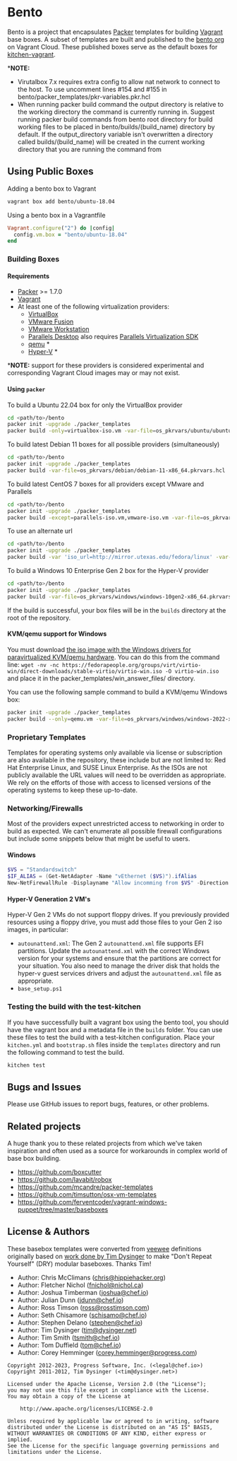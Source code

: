 # Bento

Bento is a project that encapsulates [Packer](https://www.packer.io/) templates for building [Vagrant](https://www.vagrantup.com/) base boxes. A subset of templates are built and published to the [bento org](https://app.vagrantup.com/bento) on Vagrant Cloud. These published boxes serve as the default boxes for [kitchen-vagrant](https://github.com/test-kitchen/kitchen-vagrant/).

***NOTE:**

- Virutalbox 7.x requires extra config to allow nat network to connect to the host. To use uncomment lines #154 and #155 in bento/packer_templates/pkr-variables.pkr.hcl
- When running packer build command the output directory is relative to the working directory the command is currently running in. Suggest running packer build commands from bento root directory for build working files to be placed in bento/builds/(build_name) directory by default. If the output_directory variable isn't overwritten a directory called builds/(build_name) will be created in the current working directory that you are running the command from

## Using Public Boxes

Adding a bento box to Vagrant

```bash
vagrant box add bento/ubuntu-18.04
```

Using a bento box in a Vagrantfile

```ruby
Vagrant.configure("2") do |config|
  config.vm.box = "bento/ubuntu-18.04"
end
```

### Building Boxes

#### Requirements

- [Packer](https://www.packer.io/) >= 1.7.0
- [Vagrant](https://www.vagrantup.com/)
- At least one of the following virtualization providers:
   - [VirtualBox](https://www.virtualbox.org/)
   - [VMware Fusion](https://www.vmware.com/products/fusion.html)
   - [VMware Workstation](https://www.vmware.com/products/workstation-pro.html)
   - [Parallels Desktop](https://www.parallels.com/products/desktop/) also requires [Parallels Virtualization SDK](https://www.parallels.com/products/desktop/download/)
   - [qemu](https://www.qemu.org/) *
   - [Hyper-V](https://docs.microsoft.com/en-us/virtualization/hyper-v-on-windows/about/) *

***NOTE:** support for these providers is considered experimental and corresponding Vagrant Cloud images may or may not exist.

#### Using `packer`

To build a Ubuntu 22.04 box for only the VirtualBox provider

```bash
cd <path/to>/bento
packer init -upgrade ./packer_templates
packer build -only=virtualbox-iso.vm -var-file=os_pkrvars/ubuntu/ubuntu-22.04-x86_64.pkrvars.hcl ./packer_templates
```

To build latest Debian 11 boxes for all possible providers (simultaneously)

```bash
cd <path/to>/bento
packer init -upgrade ./packer_templates
packer build -var-file=os_pkrvars/debian/debian-11-x86_64.pkrvars.hcl ./packer_templates
```

To build latest CentOS 7 boxes for all providers except VMware and Parallels

```bash
cd <path/to>/bento
packer init -upgrade ./packer_templates
packer build -except=parallels-iso.vm,vmware-iso.vm -var-file=os_pkrvars/centos/centos-7-x86_64.pkrvars.hcl ./packer_templates
```

To use an alternate url

````bash
cd <path/to>/bento
packer init -upgrade ./packer_templates
packer build -var 'iso_url=http://mirror.utexas.edu/fedora/linux' -var-file=os_pkrvars/fedora/fedor-37-x86_64.pkrvars.hcl ./packer_templates
````

To build a Windows 10 Enterprise Gen 2 box for the Hyper-V provider

```bash
cd <path/to>/bento
packer init -upgrade ./packer_templates
packer build -var-file=os_pkrvars/windows/windows-10gen2-x86_64.pkrvars.hcl ./packer_templates
```

If the build is successful, your box files will be in the `builds` directory at the root of the repository.

#### KVM/qemu support for Windows

You must download [the iso image with the Windows drivers for paravirtualized KVM/qemu hardware](https://fedorapeople.org/groups/virt/virtio-win/direct-downloads/stable-virtio/virtio-win.iso). You can do this from the command line: `wget -nv -nc https://fedorapeople.org/groups/virt/virtio-win/direct-downloads/stable-virtio/virtio-win.iso -O virtio-win.iso` and place it in the packer_templates/win_answer_files/ directory.

You can use the following sample command to build a KVM/qemu Windows box:

```bash
packer init -upgrade ./packer_templates
packer build --only=qemu.vm -var-file=os_pkrvars/windwos/windows-2022-x86_64.pkrvars.hcl ./packer_templates
```

### Proprietary Templates

Templates for operating systems only available via license or subscription are also available in the repository, these include but are not limited to: Red Hat Enterprise Linux, and SUSE Linux Enterprise. As the ISOs are not publicly available the URL values will need to be overridden as appropriate. We rely on the efforts of those with access to licensed versions of the operating systems to keep these up-to-date.

### Networking/Firewalls

Most of the providers expect unrestricted access to networking in order to build as expected. We can't enumerate all possible firewall configurations but include some snippets below that might be useful to users.

#### Windows

```powershell
$VS = "Standardswitch"
$IF_ALIAS = (Get-NetAdapter -Name "vEthernet ($VS)").ifAlias
New-NetFirewallRule -Displayname "Allow incomming from $VS" -Direction Inbound -InterfaceAlias $IF_ALIAS -Action Allow
```

#### Hyper-V Generation 2 VM's

Hyper-V Gen 2 VMs do not support floppy drives. If you previously provided resources using a floppy drive, you must add those files to your Gen 2 iso images, in particular:

- `autounattend.xml`: The Gen 2 `autounattend.xml` file supports EFI partitions. Update the `autounattend.xml` with the correct Windows version for your systems and ensure that the partitions are correct for your situation. You also need to manage the driver disk that holds the hyper-v guest services drivers and adjust the `autounattend.xml` file as appropriate.
- `base_setup.ps1`

### Testing the build with the test-kitchen

If you have successfully built a vagrant box using the bento tool, you should have the vagrant box and a metadata file in the `builds` folder. You can use these files to test the build with a test-kitchen configuration. Place your `kitchen.yml` and `bootstrap.sh` files inside the `templates` directory and run the following command to test the build.

```bash
kitchen test
```

## Bugs and Issues

Please use GitHub issues to report bugs, features, or other problems.

## Related projects

A huge thank you to these related projects from which we've taken inspiration and often used as a source for workarounds in complex world of base box building.

- <https://github.com/boxcutter>
- <https://github.com/lavabit/robox>
- <https://github.com/mcandre/packer-templates>
- <https://github.com/timsutton/osx-vm-templates>
- <https://github.com/ferventcoder/vagrant-windows-puppet/tree/master/baseboxes>

## License & Authors

These basebox templates were converted from [veewee](https://github.com/jedi4ever/veewee) definitions originally based on [work done by Tim Dysinger](https://github.com/dysinger) to make "Don't Repeat Yourself" (DRY) modular baseboxes. Thanks Tim!

- Author: Chris McClimans ([chris@hippiehacker.org](mailto:chris@hippiehacker.org))
- Author: Fletcher Nichol ([fnichol@nichol.ca](mailto:fnichol@nichol.ca))
- Author: Joshua Timberman ([joshua@chef.io](mailto:joshua@chef.io))
- Author: Julian Dunn ([jdunn@chef.io](mailto:jdunn@chef.io))
- Author: Ross Timson ([ross@rosstimson.com](mailto:ross@rosstimson.com))
- Author: Seth Chisamore ([schisamo@chef.io](mailto:schisamo@chef.io))
- Author: Stephen Delano ([stephen@chef.io](mailto:stephen@chef.io))
- Author: Tim Dysinger ([tim@dysinger.net](mailto:tim@dysinger.net))
- Author: Tim Smith ([tsmith@chef.io](mailto:tsmith@chef.io))
- Author: Tom Duffield ([tom@chef.io](mailto:tom@chef.io))
- Author: Corey Hemminger ([corey.hemminger@progress.com](mailto:corey.hemminger@progress.com))

```text
Copyright 2012-2023, Progress Software, Inc. (<legal@chef.io>)
Copyright 2011-2012, Tim Dysinger (<tim@dysinger.net>)

Licensed under the Apache License, Version 2.0 (the "License");
you may not use this file except in compliance with the License.
You may obtain a copy of the License at

    http://www.apache.org/licenses/LICENSE-2.0

Unless required by applicable law or agreed to in writing, software
distributed under the License is distributed on an "AS IS" BASIS,
WITHOUT WARRANTIES OR CONDITIONS OF ANY KIND, either express or implied.
See the License for the specific language governing permissions and
limitations under the License.
```
